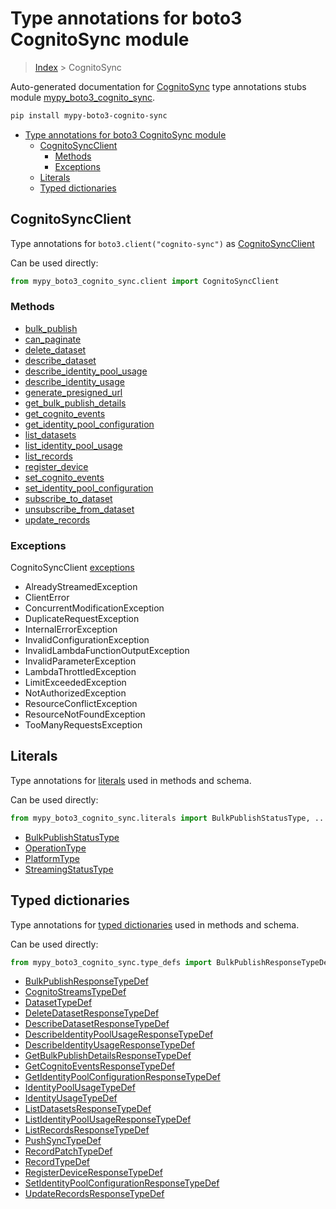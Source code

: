 # Type annotations for boto3 CognitoSync module

> [Index](..) > CognitoSync

Auto-generated documentation for
[CognitoSync](https://boto3.amazonaws.com/v1/documentation/api/1.17.74/reference/services/cognito-sync.html#CognitoSync)
type annotations stubs module
[mypy_boto3_cognito_sync](https://pypi.org/project/mypy-boto3-cognito-sync/).

```bash
pip install mypy-boto3-cognito-sync
```

- [Type annotations for boto3 CognitoSync module](#type-annotations-for-boto3-cognitosync-module)
  - [CognitoSyncClient](#cognitosyncclient)
    - [Methods](#methods)
    - [Exceptions](#exceptions)
  - [Literals](#literals)
  - [Typed dictionaries](#typed-dictionaries)

## CognitoSyncClient

Type annotations for `boto3.client("cognito-sync")` as
[CognitoSyncClient](./client.md)

Can be used directly:

```python
from mypy_boto3_cognito_sync.client import CognitoSyncClient
```

### Methods

- [bulk_publish](./client.md#bulk_publish)
- [can_paginate](./client.md#can_paginate)
- [delete_dataset](./client.md#delete_dataset)
- [describe_dataset](./client.md#describe_dataset)
- [describe_identity_pool_usage](./client.md#describe_identity_pool_usage)
- [describe_identity_usage](./client.md#describe_identity_usage)
- [generate_presigned_url](./client.md#generate_presigned_url)
- [get_bulk_publish_details](./client.md#get_bulk_publish_details)
- [get_cognito_events](./client.md#get_cognito_events)
- [get_identity_pool_configuration](./client.md#get_identity_pool_configuration)
- [list_datasets](./client.md#list_datasets)
- [list_identity_pool_usage](./client.md#list_identity_pool_usage)
- [list_records](./client.md#list_records)
- [register_device](./client.md#register_device)
- [set_cognito_events](./client.md#set_cognito_events)
- [set_identity_pool_configuration](./client.md#set_identity_pool_configuration)
- [subscribe_to_dataset](./client.md#subscribe_to_dataset)
- [unsubscribe_from_dataset](./client.md#unsubscribe_from_dataset)
- [update_records](./client.md#update_records)

### Exceptions

CognitoSyncClient [exceptions](./client.md#exceptions)

- AlreadyStreamedException
- ClientError
- ConcurrentModificationException
- DuplicateRequestException
- InternalErrorException
- InvalidConfigurationException
- InvalidLambdaFunctionOutputException
- InvalidParameterException
- LambdaThrottledException
- LimitExceededException
- NotAuthorizedException
- ResourceConflictException
- ResourceNotFoundException
- TooManyRequestsException

## Literals

Type annotations for [literals](./literals.md) used in methods and schema.

Can be used directly:

```python
from mypy_boto3_cognito_sync.literals import BulkPublishStatusType, ...
```

- [BulkPublishStatusType](./literals.md#bulkpublishstatustype)
- [OperationType](./literals.md#operationtype)
- [PlatformType](./literals.md#platformtype)
- [StreamingStatusType](./literals.md#streamingstatustype)

## Typed dictionaries

Type annotations for [typed dictionaries](./type_defs.md) used in methods and
schema.

Can be used directly:

```python
from mypy_boto3_cognito_sync.type_defs import BulkPublishResponseTypeDef, ...
```

- [BulkPublishResponseTypeDef](./type_defs.md#bulkpublishresponsetypedef)
- [CognitoStreamsTypeDef](./type_defs.md#cognitostreamstypedef)
- [DatasetTypeDef](./type_defs.md#datasettypedef)
- [DeleteDatasetResponseTypeDef](./type_defs.md#deletedatasetresponsetypedef)
- [DescribeDatasetResponseTypeDef](./type_defs.md#describedatasetresponsetypedef)
- [DescribeIdentityPoolUsageResponseTypeDef](./type_defs.md#describeidentitypoolusageresponsetypedef)
- [DescribeIdentityUsageResponseTypeDef](./type_defs.md#describeidentityusageresponsetypedef)
- [GetBulkPublishDetailsResponseTypeDef](./type_defs.md#getbulkpublishdetailsresponsetypedef)
- [GetCognitoEventsResponseTypeDef](./type_defs.md#getcognitoeventsresponsetypedef)
- [GetIdentityPoolConfigurationResponseTypeDef](./type_defs.md#getidentitypoolconfigurationresponsetypedef)
- [IdentityPoolUsageTypeDef](./type_defs.md#identitypoolusagetypedef)
- [IdentityUsageTypeDef](./type_defs.md#identityusagetypedef)
- [ListDatasetsResponseTypeDef](./type_defs.md#listdatasetsresponsetypedef)
- [ListIdentityPoolUsageResponseTypeDef](./type_defs.md#listidentitypoolusageresponsetypedef)
- [ListRecordsResponseTypeDef](./type_defs.md#listrecordsresponsetypedef)
- [PushSyncTypeDef](./type_defs.md#pushsynctypedef)
- [RecordPatchTypeDef](./type_defs.md#recordpatchtypedef)
- [RecordTypeDef](./type_defs.md#recordtypedef)
- [RegisterDeviceResponseTypeDef](./type_defs.md#registerdeviceresponsetypedef)
- [SetIdentityPoolConfigurationResponseTypeDef](./type_defs.md#setidentitypoolconfigurationresponsetypedef)
- [UpdateRecordsResponseTypeDef](./type_defs.md#updaterecordsresponsetypedef)
